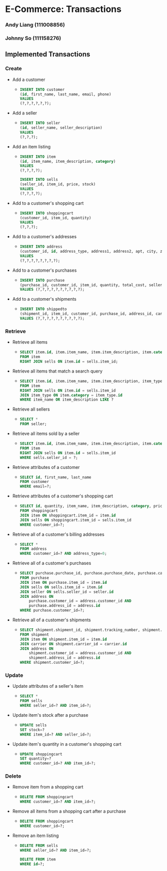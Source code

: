 # E-Commerce: Transactions

### Andy Liang (111008856)

### Johnny So (111158276)



## Implemented Transactions

### Create

- Add a customer

  - ```sql
    INSERT INTO customer 
    (id, first_name, last_name, email, phone) 
    VALUES 
    (?,?,?,?,?,?);
    ```

- Add a seller

  - ```sql
    INSERT INTO seller 
    (id, seller_name, seller_description) 
    VALUES 
    (?,?,?);
    ```

- Add an item listing

  - ```sql
    INSERT INTO item 
    (id, item_name, item_description, category) 
    VALUES 
    (?,?,?,?);
    
    INSERT INTO sells 
    (seller_id, item_id, price, stock) 
    VALUES 
    (?,?,?,?);
    ```

- Add to a customer's shopping cart

  - ```sql
    INSERT INTO shoppingcart 
    (customer_id, item_id, quantity) 
    VALUES 
    (?,?,?);
    ```

- Add to a customer's addresses

  - ```sql
    INSERT INTO address 
    (customer_id, id, address_type, address1, address2, apt, city, zip) 
    VALUES 
    (?,?,?,?,?,?,?,?);
    ```

- Add to a customer's purchases

  - ```sql
    INSERT INTO purchase
    (purchase_id, customer_id, item_id, quantity, total_cost, seller_id, purchase_date, address_id, card_number, card_expiry_date)
    VALUES (?,?,?,?,?,?,?,?,?,?);
    ```

- Add to a customer's shipments

  - ```sql
    INSERT INTO shippedto
    (shipment_id, item_id, customer_id, purchase_id, address_id, carrier_id, tracking_number, process_date, arrival_date, shipping_fee)
    VALUES (?,?,?,?,?,?,?,?,?,?);
    ```

### Retrieve

- Retrieve all items

  - ```sql
    SELECT item.id, item.item_name, item.item_description, item.category, sells.price, sells.stock
    FROM item 
    RIGHT JOIN sells ON item.id = sells.item_id;
    ```

- Retrieve all items that match a search query

  - ```sql
    SELECT item.id, item.item_name, item.item_description, item_type.category, sells.price, sells.stock
    FROM item 
    RIGHT JOIN sells ON item.id = sells.item_id
    JOIN item_type ON item.category = item_type.id
    WHERE item_name OR item_description LIKE ?
    ```

- Retrieve all sellers

  - ```sql
    SELECT *
    FROM seller;
    ```

- Retrieve all items sold by a seller

  - ```sql
    SELECT item.id, item.item_name, item.item_description, item.category, sells.price, sells.stock
    FROM item
    RIGHT JOIN sells ON item.id = sells.item_id
    WHERE sells.seller_id = ?;
    ```

- Retrieve attributes of a customer

  - ```sql
    SELECT id, first_name, last_name
    FROM customer 
    WHERE email=?;
    ```

- Retrieve attributes of a customer's shopping cart

  - ```sql
    SELECT id, quantity, item_name, item_description, category, price
    FROM shoppingcart 
    JOIN item ON shoppingcart.item_id = item.id 
    JOIN sells ON shoppingcart.item_id = sells.item_id 
    WHERE customer_id=?;
    ```

- Retrieve all of a customer's billing addresses

  - ```sql
    SELECT * 
    FROM address 
    WHERE customer_id=? AND address_type=0;
    ```

- Retrieve all of a customer's purchases

  - ```sql
    SELECT purchase.purchase_id, purchase.purchase_date, purchase.card_number, purchase.quantity, address.address1, address.address2, seller.seller_name, item.item_name, sells.price
    FROM purchase 
    JOIN item ON purchase.item_id = item.id 
    JOIN sells ON sells.item_id = item.id 
    JOIN seller ON sells.seller_id = seller.id
    JOIN address ON 
    	purchase.customer_id = address.customer_id AND 
    	purchase.address_id = address.id
    WHERE purchase.customer_id=?;
    ```

- Retrieve all of a customer's shipments

  - ```sql
    SELECT shipment.shipment_id, shipment.tracking_number, shipment.process_date, shipment.arrival_date, shipment.shipping_fee, item.item_name, carrier.carrier_name, address.address1, address.address2
    FROM shipment
    JOIN item ON shipment.item_id = item.id 
    JOIN carrier ON shipment.carrier_id = carrier.id
    JOIN address ON 
    	shipment.customer_id = address.customer_id AND 
    	shipment.address_id = address.id
    WHERE shipment.customer_id=?;
    ```

### Update

- Update attributes of a seller's item

  - ```sql
    SELECT *
    FROM sells
    WHERE seller_id=? AND item_id=?;
    ```

- Update item's stock after a purchase

  - ```sql
    UPDATE sells
    SET stock=?
    WHERE item_id=? AND seller_id=?;
    ```

- Update item's quantity in a customer's shopping cart

  - ```sql
    UPDATE shoppingcart
    SET quantity=?
    WHERE customer_id=? AND item_id=?;
    ```

### Delete

- Remove item from a shopping cart

  - ```sql
    DELETE FROM shoppingcart 
    WHERE customer_id=? AND item_id=?;
    ```

- Remove all items from a shopping cart after a purchase

  - ```sql
    DELETE FROM shoppingcart 
    WHERE customer_id=?;
    ```

- Remove an item listing

  - ```sql
    DELETE FROM sells
    WHERE seller_id=? AND item_id=?;
    
    DELETE FROM item
    WHERE id=?;
    ```